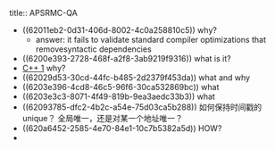 title:: APSRMC-QA

- ((62011eb2-0d31-406d-8002-4c0a258810c5)) why?
	- answer: it fails to validate standard compiler optimizations that removesyntactic dependencies
- ((6200e393-2728-468f-a2f8-3ab9219f9316)) what is it?
- [C++ 1](((62011fb0-1e09-4a5f-85cd-d35c1b7d19cc))) why?
- ((62029d53-30cd-44fc-b485-2d2379f453da)) what and why
- ((6203e396-4cd8-46c5-96f6-30ca532869bc)) what
- ((6203e3c3-8071-4f49-819b-9ea3aedc33b3)) what
- ((62093785-dfc2-4b2c-a54e-75d03ca5b288)) 如何保持时间戳的unique？ 全局唯一，还是对某一个地址唯一？
- ((620a6452-2585-4e70-84e1-10c7b5382a5d)) HOW?
-